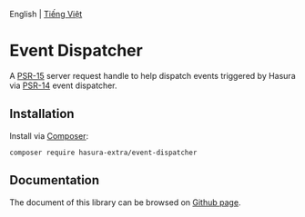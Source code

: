 English | [Tiếng Việt](./README-VI.md)

Event Dispatcher
================

A [PSR-15](https://www.php-fig.org/psr/psr-15/) server request handle to help dispatch events triggered by Hasura via [PSR-14](https://www.php-fig.org/psr/psr-14/) event dispatcher.

Installation
------------

Install via [Composer](https://getcomposer.org/):

```shell
composer require hasura-extra/event-dispatcher
```

Documentation
------

The document of this library can be browsed on [Github page](https://hasura-extra.github.io/).
